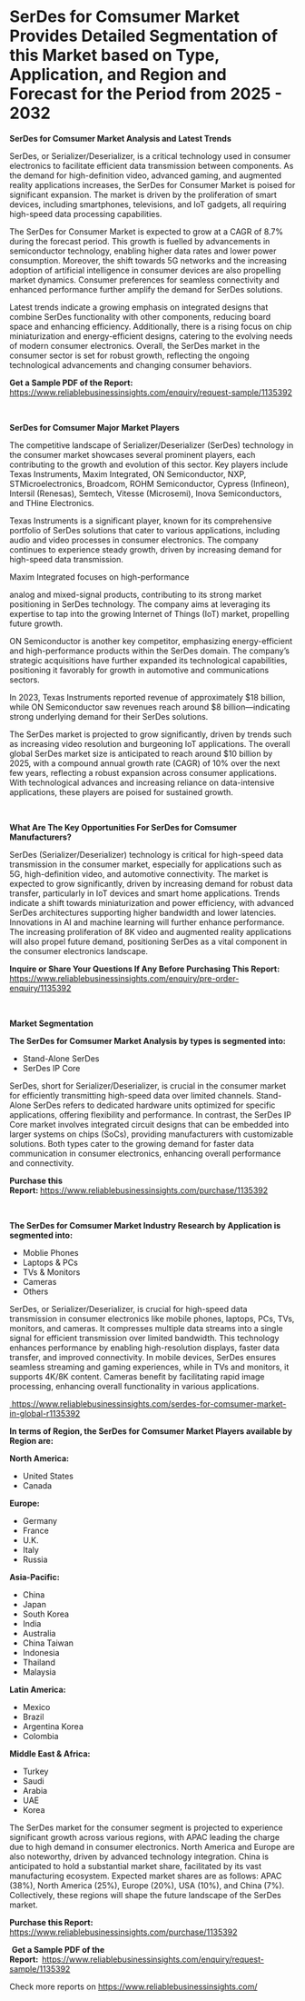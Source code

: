 <p><h1>SerDes for Comsumer Market Provides Detailed Segmentation of this Market based on Type, Application, and Region and Forecast for the Period from 2025 - 2032</h1></p><p><strong>SerDes for Comsumer Market Analysis and Latest Trends</strong></p>
<p><p>SerDes, or Serializer/Deserializer, is a critical technology used in consumer electronics to facilitate efficient data transmission between components. As the demand for high-definition video, advanced gaming, and augmented reality applications increases, the SerDes for Consumer Market is poised for significant expansion. The market is driven by the proliferation of smart devices, including smartphones, televisions, and IoT gadgets, all requiring high-speed data processing capabilities.</p><p>The SerDes for Consumer Market is expected to grow at a CAGR of 8.7% during the forecast period. This growth is fuelled by advancements in semiconductor technology, enabling higher data rates and lower power consumption. Moreover, the shift towards 5G networks and the increasing adoption of artificial intelligence in consumer devices are also propelling market dynamics. Consumer preferences for seamless connectivity and enhanced performance further amplify the demand for SerDes solutions. </p><p>Latest trends indicate a growing emphasis on integrated designs that combine SerDes functionality with other components, reducing board space and enhancing efficiency. Additionally, there is a rising focus on chip miniaturization and energy-efficient designs, catering to the evolving needs of modern consumer electronics. Overall, the SerDes market in the consumer sector is set for robust growth, reflecting the ongoing technological advancements and changing consumer behaviors.</p></p>
<p><strong>Get a Sample PDF of the Report:&nbsp;</strong> <a href="https://www.reliablebusinessinsights.com/enquiry/request-sample/1135392?utm_campaign=3025&utm_medium=2&utm_source=Github&utm_content=ia&utm_term=25032025&utm_id=serdes-for-comsumer">https://www.reliablebusinessinsights.com/enquiry/request-sample/1135392</a></p>
<p>&nbsp;</p>
<p><strong>SerDes for Comsumer Major Market Players</strong></p>
<p><p>The competitive landscape of Serializer/Deserializer (SerDes) technology in the consumer market showcases several prominent players, each contributing to the growth and evolution of this sector. Key players include Texas Instruments, Maxim Integrated, ON Semiconductor, NXP, STMicroelectronics, Broadcom, ROHM Semiconductor, Cypress (Infineon), Intersil (Renesas), Semtech, Vitesse (Microsemi), Inova Semiconductors, and THine Electronics.</p><p>Texas Instruments is a significant player, known for its comprehensive portfolio of SerDes solutions that cater to various applications, including audio and video processes in consumer electronics. The company continues to experience steady growth, driven by increasing demand for high-speed data transmission.</p><p>Maxim Integrated focuses on high-performance</p><p>analog and mixed-signal products, contributing to its strong market positioning in SerDes technology. The company aims at leveraging its expertise to tap into the growing Internet of Things (IoT) market, propelling future growth.</p><p>ON Semiconductor is another key competitor, emphasizing energy-efficient and high-performance products within the SerDes domain. The company’s strategic acquisitions have further expanded its technological capabilities, positioning it favorably for growth in automotive and communications sectors.</p><p>In 2023, Texas Instruments reported revenue of approximately $18 billion, while ON Semiconductor saw revenues reach around $8 billion—indicating strong underlying demand for their SerDes solutions. </p><p>The SerDes market is projected to grow significantly, driven by trends such as increasing video resolution and burgeoning IoT applications. The overall global SerDes market size is anticipated to reach around $10 billion by 2025, with a compound annual growth rate (CAGR) of 10% over the next few years, reflecting a robust expansion across consumer applications. With technological advances and increasing reliance on data-intensive applications, these players are poised for sustained growth.</p></p>
<p>&nbsp;</p>
<p><strong>What Are The Key Opportunities For SerDes for Comsumer Manufacturers?</strong></p>
<p><p>SerDes (Serializer/Deserializer) technology is critical for high-speed data transmission in the consumer market, especially for applications such as 5G, high-definition video, and automotive connectivity. The market is expected to grow significantly, driven by increasing demand for robust data transfer, particularly in IoT devices and smart home applications. Trends indicate a shift towards miniaturization and power efficiency, with advanced SerDes architectures supporting higher bandwidth and lower latencies. Innovations in AI and machine learning will further enhance performance. The increasing proliferation of 8K video and augmented reality applications will also propel future demand, positioning SerDes as a vital component in the consumer electronics landscape.</p></p>
<p><strong>Inquire or Share Your Questions If Any Before Purchasing This Report:</strong> <a href="https://www.reliablebusinessinsights.com/enquiry/pre-order-enquiry/1135392?utm_campaign=3025&utm_medium=2&utm_source=Github&utm_content=ia&utm_term=25032025&utm_id=serdes-for-comsumer">https://www.reliablebusinessinsights.com/enquiry/pre-order-enquiry/1135392</a></p>
<p>&nbsp;</p>
<p><strong>Market Segmentation</strong></p>
<p><strong>The SerDes for Comsumer Market Analysis by types is segmented into:</strong></p>
<p><ul><li>Stand-Alone SerDes</li><li>SerDes IP Core</li></ul></p>
<p><p>SerDes, short for Serializer/Deserializer, is crucial in the consumer market for efficiently transmitting high-speed data over limited channels. Stand-Alone SerDes refers to dedicated hardware units optimized for specific applications, offering flexibility and performance. In contrast, the SerDes IP Core market involves integrated circuit designs that can be embedded into larger systems on chips (SoCs), providing manufacturers with customizable solutions. Both types cater to the growing demand for faster data communication in consumer electronics, enhancing overall performance and connectivity.</p></p>
<p><strong>Purchase this Report:&nbsp;</strong><a href="https://www.reliablebusinessinsights.com/purchase/1135392?utm_campaign=3025&utm_medium=2&utm_source=Github&utm_content=ia&utm_term=25032025&utm_id=serdes-for-comsumer">https://www.reliablebusinessinsights.com/purchase/1135392</a></p>
<p>&nbsp;</p>
<p><strong>The SerDes for Comsumer Market Industry Research by Application is segmented into:</strong></p>
<p><ul><li>Moblie Phones</li><li>Laptops & PCs</li><li>TVs & Monitors</li><li>Cameras</li><li>Others</li></ul></p>
<p><p>SerDes, or Serializer/Deserializer, is crucial for high-speed data transmission in consumer electronics like mobile phones, laptops, PCs, TVs, monitors, and cameras. It compresses multiple data streams into a single signal for efficient transmission over limited bandwidth. This technology enhances performance by enabling high-resolution displays, faster data transfer, and improved connectivity. In mobile devices, SerDes ensures seamless streaming and gaming experiences, while in TVs and monitors, it supports 4K/8K content. Cameras benefit by facilitating rapid image processing, enhancing overall functionality in various applications.</p></p>
<p><a href="https://www.reliablebusinessinsights.com/serdes-for-comsumer-market-in-global-r1135392?utm_campaign=3025&utm_medium=2&utm_source=Github&utm_content=ia&utm_term=25032025&utm_id=serdes-for-comsumer">&nbsp;https://www.reliablebusinessinsights.com/serdes-for-comsumer-market-in-global-r1135392</a></p>
<p><strong>In terms of Region, the SerDes for Comsumer Market Players available by Region are:</strong></p>
<p>
    <p> <strong> North America: </strong>
        <ul>
            <li>United States</li>
            <li>Canada</li>
        </ul>
        </p> 
    <p> <strong> Europe: </strong>
        <ul>
            <li>Germany</li>
            <li>France</li>
            <li>U.K.</li>
            <li>Italy</li>
            <li>Russia</li>
        </ul>
        </p> 
    <p> <strong> Asia-Pacific: </strong>
        <ul>
            <li>China</li>
            <li>Japan</li>
            <li>South Korea</li>
            <li>India</li>
            <li>Australia</li>
            <li>China Taiwan</li>
            <li>Indonesia</li>
            <li>Thailand</li>
            <li>Malaysia</li>
        </ul>
        </p> 
    <p> <strong> Latin America: </strong>
        <ul>
            <li>Mexico</li>
            <li>Brazil</li>
            <li>Argentina Korea</li>
            <li>Colombia</li>
        </ul>
        </p> 
    <p> <strong> Middle East & Africa: </strong>
        <ul>
            <li>Turkey</li>
            <li>Saudi</li>
            <li>Arabia</li>
            <li>UAE</li>
            <li>Korea</li>
        </ul>
    </p>
    </p>
<p><p>The SerDes market for the consumer segment is projected to experience significant growth across various regions, with APAC leading the charge due to high demand in consumer electronics. North America and Europe are also noteworthy, driven by advanced technology integration. China is anticipated to hold a substantial market share, facilitated by its vast manufacturing ecosystem. Expected market shares are as follows: APAC (38%), North America (25%), Europe (20%), USA (10%), and China (7%). Collectively, these regions will shape the future landscape of the SerDes market.</p></p>
<p><strong>Purchase this Report: </strong><a href="https://www.reliablebusinessinsights.com/purchase/1135392?utm_campaign=3025&utm_medium=2&utm_source=Github&utm_content=ia&utm_term=25032025&utm_id=serdes-for-comsumer">https://www.reliablebusinessinsights.com/purchase/1135392</a></p>
<p>&nbsp;<strong>Get a Sample PDF of the Report:&nbsp;&nbsp;</strong><a href="https://www.reliablebusinessinsights.com/enquiry/request-sample/1135392?utm_campaign=3025&utm_medium=2&utm_source=Github&utm_content=ia&utm_term=25032025&utm_id=serdes-for-comsumer">https://www.reliablebusinessinsights.com/enquiry/request-sample/1135392</a></p>
<p><strong></strong></p>
<p>Check more reports on <a href="https://www.reliablebusinessinsights.com/?utm_campaign=3025&utm_medium=2&utm_source=Github&utm_content=ia&utm_term=25032025&utm_id=serdes-for-comsumer">https://www.reliablebusinessinsights.com/</a></p>